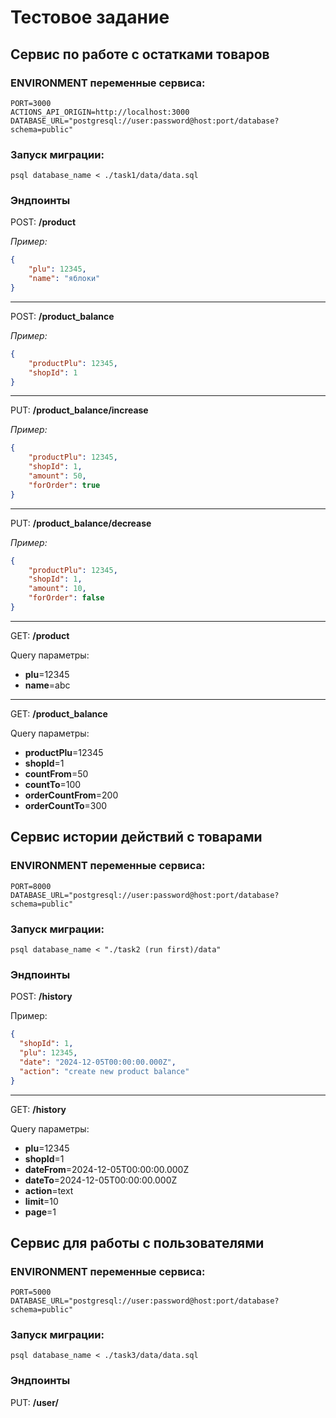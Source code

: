 # Тестовое задание 

## Сервис по работе с остатками товаров

### ENVIRONMENT переменные сервиса:

```shell
PORT=3000
ACTIONS_API_ORIGIN=http://localhost:3000
DATABASE_URL="postgresql://user:password@host:port/database?schema=public"
```

### Запуск миграции:
```shell
psql database_name < ./task1/data/data.sql
```

### Эндпоинты

POST: **/product**

*Пример:*
```json
{
	"plu": 12345,
	"name": "яблоки"
}
```
___

POST: **/product_balance**

*Пример:*
```json
{
	"productPlu": 12345,
	"shopId": 1
}
```
___
PUT: **/product_balance/increase**

*Пример:*
```json
{
	"productPlu": 12345,
	"shopId": 1,
	"amount": 50,
	"forOrder": true
}
```
___
PUT: **/product_balance/decrease**

*Пример:*
```json
{
	"productPlu": 12345,
	"shopId": 1,
	"amount": 10,
	"forOrder": false
}
```
___
GET: **/product**

Query параметры:
 - **plu**=12345
 - **name**=abc
___

GET: **/product_balance**

Query параметры:
 - **productPlu**=12345
 - **shopId**=1
 - **countFrom**=50
 - **countTo**=100
 - **orderCountFrom**=200
 - **orderCountTo**=300


## Cервис истории действий с товарами

### ENVIRONMENT переменные сервиса:

```shell
PORT=8000
DATABASE_URL="postgresql://user:password@host:port/database?schema=public"
```

### Запуск миграции:
```shell
psql database_name < "./task2 (run first)/data"
```

### Эндпоинты

POST: **/history**

Пример:
```json
{
  "shopId": 1,
  "plu": 12345,
  "date": "2024-12-05T00:00:00.000Z",
  "action": "create new product balance"
}
```
___
GET: **/history**

Query параметры:
 - **plu**=12345
 - **shopId**=1
 - **dateFrom**=2024-12-05T00:00:00.000Z
 - **dateTo**=2024-12-05T00:00:00.000Z
 - **action**=text
 - **limit**=10
 - **page**=1


## Сервис для работы с пользователями

### ENVIRONMENT переменные сервиса:

```shell
PORT=5000
DATABASE_URL="postgresql://user:password@host:port/database?schema=public"
```

### Запуск миграции:
```shell
psql database_name < ./task3/data/data.sql
```

### Эндпоинты

PUT: **/user/**